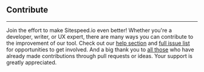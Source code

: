 ## Contribute
* * *


Join the effort to make Sitespeed.io even better! Whether you're a developer, writer, or UX expert, there are many ways you can contribute to the improvement of our tool. Check out our [help section](https://github.com/sitespeedio/sitespeed.io/blob/main/HELP.md) and [full issue list](https://github.com/sitespeedio/sitespeed.io/issues) for opportunities to get involved. And a big thank you to [all those](https://github.com/sitespeedio/sitespeed.io/blob/main/CONTRIBUTORS.md) who have already made contributions through pull requests or ideas. Your support is greatly appreciated.
